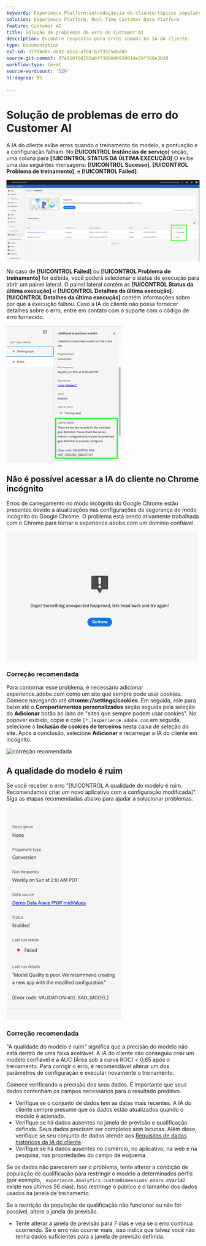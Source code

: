 ```yaml
---
keywords: Experience Platform;introdução;ia do cliente;tópicos populares;entrada da ia do cliente;saída da ia do cliente;solução de problemas da ia do cliente;erros da ia do cliente
solution: Experience Platform, Real-Time Customer Data Platform
feature: Customer AI
title: Solução de problemas de erro do Customer AI
description: Encontre respostas para erros comuns na IA do cliente.
type: Documentation
exl-id: 37ff4e85-da92-41ca-afd4-b7f3555ebd43
source-git-commit: 07a110f6d293abff38804b939014e28f308e3b30
workflow-type: tm+mt
source-wordcount: '529'
ht-degree: 0%

---
```


# Solução de problemas de erro do Customer AI

A IA do cliente exibe erros quando o treinamento do modelo, a pontuação e a configuração falham. No **[!UICONTROL Instâncias de serviço]** seção, uma coluna para **[!UICONTROL STATUS DA ÚLTIMA EXECUÇÃO]** O exibe uma das seguintes mensagens: **[!UICONTROL Sucesso]**, **[!UICONTROL Problema de treinamento]**, e **[!UICONTROL Failed]**.

![status da última execução](./images/errors/last-run-status.png)

No caso de **[!UICONTROL Failed]** ou **[!UICONTROL Problema de treinamento]** for exibida, você poderá selecionar o status de execução para abrir um painel lateral. O painel lateral contém as **[!UICONTROL Status da última execução]** e **[!UICONTROL Detalhes da última execução]**. **[!UICONTROL Detalhes da última execução]** contém informações sobre por que a execução falhou. Caso a IA do cliente não possa fornecer detalhes sobre o erro, entre em contato com o suporte com o código de erro fornecido.

<img src="./images/errors/last-run-details.png" width="300" /><br />

## Não é possível acessar a IA do cliente no Chrome incógnito

Erros de carregamento no modo incógnito do Google Chrome estão presentes devido a atualizações nas configurações de segurança do modo incógnito do Google Chrome. O problema está sendo ativamente trabalhada com o Chrome para tornar o experience.adobe.com um domínio confiável.

<img src="./images/errors/error.PNG" width="500" /><br />

### Correção recomendada

Para contornar esse problema, é necessário adicionar experience.adobe.com como um site que sempre pode usar cookies. Comece navegando até **chrome://settings/cookies**. Em seguida, role para baixo até o **Comportamentos personalizados** seção seguida pela seleção do **Adicionar** botão ao lado de &quot;sites que sempre podem usar cookies&quot;. No popover exibido, copie e cole `[*.]experience.adobe.com` em seguida, selecione o **Inclusão de cookies de terceiros** nesta caixa de seleção do site. Após a conclusão, selecione **Adicionar** e recarregar a IA do cliente em incógnito.

![correção recomendada](./images/errors/cookies2.gif)

## A qualidade do modelo é ruim

Se você receber o erro &quot;[!UICONTROL A qualidade do modelo é ruim. Recomendamos criar um novo aplicativo com a configuração modificada]&quot;. Siga as etapas recomendadas abaixo para ajudar a solucionar problemas.

<img src="./images/errors/model-quality.png" width="300" /><br />

### Correção recomendada

&quot;A qualidade do modelo é ruim&quot; significa que a precisão do modelo não está dentro de uma faixa aceitável. A IA do cliente não conseguiu criar um modelo confiável e a AUC (Área sob a curva ROC) &lt; 0,65 após o treinamento. Para corrigir o erro, é recomendável alterar um dos parâmetros de configuração e executar novamente o treinamento.

Comece verificando a precisão dos seus dados. É importante que seus dados contenham os campos necessários para o resultado preditivo.

- Verifique se o conjunto de dados tem as datas mais recentes. A IA do cliente sempre presume que os dados estão atualizados quando o modelo é acionado.
- Verifique se há dados ausentes na janela de previsão e qualificação definida. Seus dados precisam ser completos sem lacunas. Além disso, verifique se seu conjunto de dados atende aos [Requisitos de dados históricos da IA do cliente](./data-requirements.md#data-requirements).
- Verifique se há dados ausentes no comércio, no aplicativo, na web e na pesquisa, nas propriedades do campo de esquema.

Se os dados não parecerem ser o problema, tente alterar a condição de população de qualificação para restringir o modelo a determinados perfis (por exemplo, `_experience.analytics.customDimensions.eVars.eVar142` existe nos últimos 56 dias). Isso restringe o público e o tamanho dos dados usados na janela de treinamento.

Se a restrição da população de qualificação não funcionar ou não for possível, altere a janela de previsão.

- Tente alterar a janela de previsão para 7 dias e veja se o erro continua ocorrendo. Se o erro não ocorrer mais, isso indica que talvez você não tenha dados suficientes para a janela de previsão definida.
